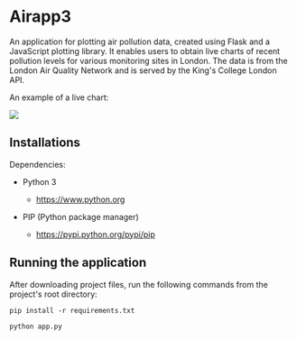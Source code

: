Airapp3
=========

An application for plotting air pollution data, created using Flask and a JavaScript plotting library. It enables users to obtain live charts of recent pollution levels for various monitoring sites in London. The data is from the London Air Quality Network and is served by the King's College London API.

An example of a live chart:

![](https://lh3.googleusercontent.com/ny4-G7it1aIisYGiqyMmfPPssrOfZmKrm3Ct4cxzOhy2cOvQBDMTru5tr-WsbKecwF3Z17zuLizQHVKpkIq8-3uyMIV7URs8SeLpeUei4xLvSLFN5MNnZlkvSRAaC4J1GhxD5XiiUf41CyGKblr7Ts3bi8UvavZMHWI5rGlUaI3zyJI5tiqd5_bTr1mIDbARopTUJTqEccDlID9LPTnZxpWEhS-fkUuW2pzX9qQ61_CZuPiKkvA0I5s1Ir4HYfQ7sswoTr8n48lBoF1ogJt5JkPCp_s7GvMKqKeUUbDEu7AWc2VOMjShTm-KFp-wFQSGtWilug5aCEhfp5IECQOMzslpcurxNynuw0gWlS8tJZlK3iLSU1i3Yp3J1es8PLW6JIjfcln7xnnL2ZrvET6mImHrta3UXD263O9eBnGH3rp0BGBXnmstz4hQv3vmJn9CjENWN2GGiUjj4DIYeDyk3Dw1-WJiB3MY4ctPxB5LbjTvorV12vRkM0uqWvyp5iVJtAn0OuhQdcAXUUg1cYZMYSJtTQqJdWlhHt8-eXZTvmo2oIYDoH4QcSpkYPDuNnzmO_W6oBEBAs6FIiU6oSRvWdGqxNMG1kiXmWkGWUCZ4Zq1Aa1kNKmO49-FsYkO9KYQKrR40jp3Y_XvFysn4OLmDjtP9_8RVRieBDFSm_5u11e0=w1259-h925-no)

Installations 
-------------

Dependencies:

 - Python 3

   - https://www.python.org

 - PIP (Python package manager)

   - https://pypi.python.org/pypi/pip


Running the application
-----------------------

After downloading project files, run the following commands from the project's root directory:

    pip install -r requirements.txt

    python app.py
